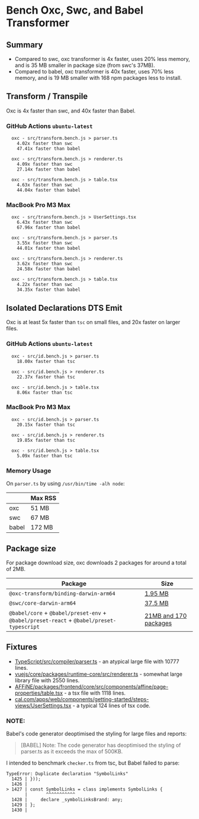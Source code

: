 # Bench Oxc, Swc, and Babel Transformer

## Summary

* Compared to swc, oxc transformer is 4x faster, uses 20% less memory, and is 35 MB smaller in package size (from swc's 37MB).
* Compared to babel, oxc transformer is 40x faster, uses 70% less memory, and is 19 MB smaller with 168 npm packages less to install.
<!-- * Compared to tsc's isolated declarations dts emit, oxc is x times faster. -->

## Transform / Transpile

Oxc is 4x faster than swc, and 40x faster than Babel.

### GitHub Actions `ubuntu-latest`

```
  oxc - src/transform.bench.js > parser.ts
    4.02x faster than swc
    47.41x faster than babel

  oxc - src/transform.bench.js > renderer.ts
    4.09x faster than swc
    27.14x faster than babel

  oxc - src/transform.bench.js > table.tsx
    4.63x faster than swc
    44.04x faster than babel
```

### MacBook Pro M3 Max

```
  oxc - src/transform.bench.js > UserSettings.tsx
    6.43x faster than swc
    67.96x faster than babel

  oxc - src/transform.bench.js > parser.ts
    3.55x faster than swc
    44.01x faster than babel

  oxc - src/transform.bench.js > renderer.ts
    3.62x faster than swc
    24.58x faster than babel

  oxc - src/transform.bench.js > table.tsx
    4.22x faster than swc
    34.35x faster than babel
```

## Isolated Declarations DTS Emit

Oxc is at least 5x faster than `tsc` on small files, and 20x faster on larger files.

### GitHub Actions `ubuntu-latest`

```
  oxc - src/id.bench.js > parser.ts
    18.00x faster than tsc

  oxc - src/id.bench.js > renderer.ts
    22.37x faster than tsc

  oxc - src/id.bench.js > table.tsx
    8.06x faster than tsc
```


### MacBook Pro M3 Max

```
  oxc - src/id.bench.js > parser.ts
    20.15x faster than tsc

  oxc - src/id.bench.js > renderer.ts
    19.85x faster than tsc

  oxc - src/id.bench.js > table.tsx
    5.09x faster than tsc
```

### Memory Usage

On `parser.ts` by using `/usr/bin/time -alh node`:

|       | Max RSS |
| ---   | ------- |
| oxc   | 51 MB   |
| swc   | 67 MB    |
| babel | 172 MB   |

## Package size

For package download size, oxc downloads 2 packages for around a total of 2MB.

| Package                                                                                  | Size                                                                                       |
| ---------------------------------------------------------------------------------------- | ------------------------------------------------------------------------------------------ |
| `@oxc-transform/binding-darwin-arm64`                                                    | [1.95 MB](https://www.npmjs.com/package/@oxc-transform/binding-darwin-arm64)                |
| `@swc/core-darwin-arm64`                                                                 | [37.5 MB](https://www.npmjs.com/package/@swc/core-darwin-arm64)                             |
| `@babel/core` + `@babel/preset-env` + `@babel/preset-react` + `@babel/preset-typescript` | [21MB and 170 packages](https://www.npmjs.com/package/@oxc-transform/binding-darwin-arm64) |

## Fixtures

* [TypeScript/src/compiler/parser.ts](https://github.com/microsoft/TypeScript/blob/3ad0f752482f5e846dc35a69572ccb43311826c0/src/compiler/parser.ts) - an atypical large file with 10777 lines.
* [vuejs/core/packages/runtime-core/src/renderer.ts](https://github.com/vuejs/core/blob/cb34b28a4a9bf868be4785b001c526163eda342e/packages/runtime-core/src/renderer.ts) - somewhat large library file with 2550 lines.
* [AFFiNE/packages/frontend/core/src/components/affine/page-properties/table.tsx](https://github.com/toeverything/AFFiNE/blob/a9b29d24f1f6e5563e43a11b5cbcfb30c9981d25/packages/frontend/core/src/components/affine/page-properties/table.tsx) - a tsx file with 1118 lines.
* [cal.com/apps/web/components/getting-started/steps-views/UserSettings.tsx](https://github.com/calcom/cal.com/blob/20729b3a4e62c52f49419d2c3b30225f0c7a5936/apps/web/components/getting-started/steps-views/UserSettings.tsx) - a typical 124 lines of tsx code.

### NOTE:

Babel's code generator deoptimised the styling for large files and reports:

> [BABEL] Note: The code generator has deoptimised the styling of parser.ts as it exceeds the max of 500KB.

I intended to benchmark `checker.ts` from tsc, but Babel failed to parse:

```
TypeError: Duplicate declaration "SymbolLinks"
  1425 | }));
  1426 |
> 1427 | const SymbolLinks = class implements SymbolLinks {
       |       ^^^^^^^^^^^
  1428 |     declare _symbolLinksBrand: any;
  1429 | };
  1430 |
```
